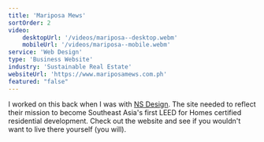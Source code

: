 ```yaml
---
title: 'Mariposa Mews'
sortOrder: 2
video:
    desktopUrl: '/videos/mariposa--desktop.webm'
    mobileUrl: '/videos/mariposa--mobile.webm'
service: 'Web Design'
type: 'Business Website'
industry: 'Sustainable Real Estate'
websiteUrl: 'https://www.mariposamews.com.ph'
featured: "false"
---
```


I worked on this back when I was with <a href="https://www.instagram.com/nsdesign.ph/" target="_blank">NS Design</a>. The site needed to reflect their mission to become Southeast Asia's first LEED for Homes certified residential development. Check out the website and see if you wouldn't want to live there yourself (you will).